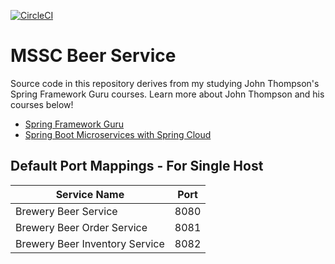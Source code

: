 [![CircleCI](https://circleci.com/gh/josDugan/SFG-Pet-Clinic.svg?style=svg)](https://circleci.com/gh/josDugan/SFG-Pet-Clinic)

# MSSC Beer Service
Source code in this repository derives from my studying 
John Thompson's Spring Framework Guru courses.
Learn more about John Thompson and his courses below!
- [Spring Framework Guru](https://https://springframework.guru/)
- [Spring Boot Microservices with Spring Cloud](https://www.udemy.com/course/spring-boot-microservices-with-spring-cloud-beginner-to-guru/?couponCode=SFG_BLOGMM)

## Default Port Mappings - For Single Host
| Service Name | Port |
| --- | ---|
| Brewery Beer Service | 8080 |
| Brewery Beer Order Service | 8081 |
| Brewery Beer Inventory Service | 8082 |
